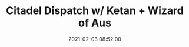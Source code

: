 ---
layout: post
date: 2021-02-03 08:52:00
categories: [podcast]
title: Citadel Dispatch w/ Ketan + Wizard of Aus
description: Open source software + self hosting discussion
external_url: https://anchor.fm/citadeldispatch/episodes/Citadel-Dispatch-e0-0-7---Self-Hosting--Open-Source-Software--and-Freedom-with-_k3tan-and-BTCSchellingPt-eprra8/a-a4hcli0
---